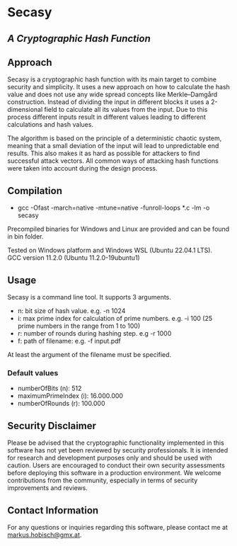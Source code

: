 # Secasy

## _A Cryptographic Hash Function_

## Approach

Secasy is a cryptographic hash function with its main target to combine security and simplicity. It uses a new approach on how to calculate the hash value and does not use any wide spread concepts like Merkle–Damgård construction. Instead of dividing the input in different blocks it uses a 2-dimensional field to calculate all its values from the input. Due to this process different inputs result in different values leading to different calculations and hash values. 

The algorithm is based on the principle of a deterministic chaotic system, meaning that a small deviation of the input will lead to unpredictable end results. This also makes it as hard as possible for attackers to find successful attack vectors. All common ways of attacking hash functions were taken into account during the design process.


## Compilation

+  gcc -Ofast -march=native -mtune=native -funroll-loops *.c -lm -o secasy

Precompiled binaries for Windows and Linux are provided and can be found in bin folder.

Tested on Windows platform and Windows WSL (Ubuntu 22.04.1 LTS). \
GCC version 11.2.0 (Ubuntu 11.2.0-19ubuntu1)

## Usage

Secasy is a command line tool. It supports 3 arguments.

+ n: bit size of hash value. e.g. -n 1024
+ i: max prime index for calculation of prime numbers. e.g. -i 100 (25 prime numbers in the range from 1 to 100)
+ r: number of rounds during hashing step. e.g -r 1000
+ f: path of filename: e.g. -f input.pdf

At least the argument of the filename must be specified.

### Default values

+ numberOfBits (n): 512
+ maximumPrimeIndex (i): 16.000.000
+ numberOfRounds (r): 100.000

## Security Disclaimer

Please be advised that the cryptographic functionality implemented in this software has not yet been reviewed by security professionals. 
It is intended for research and development purposes only and should be used with caution. 
Users are encouraged to conduct their own security assessments before deploying this software in a production environment. 
We welcome contributions from the community, especially in terms of security improvements and reviews.

## Contact Information

For any questions or inquiries regarding this software, please contact me at markus.hobisch@gmx.at.

